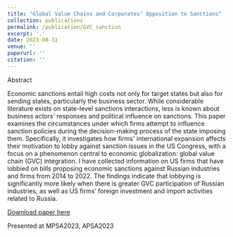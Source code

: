 ```yaml
---
title: "Global Value Chains and Corporates’ Opposition to Sanctions"
collection: publications
permalink: /publication/GVC_sanction
excerpt: '.'
date: 2023-08-31
venue: ''
paperurl: ''
citation: ''
---
```

Abstract

Economic sanctions entail high costs not only for target states but also for sending states, particularly the business sector. While considerable literature exists on state-level sanctions interactions, less is known about business actors’ responses and political influence on sanctions. This paper examines the circumstances under which firms attempt to influence sanction policies during the decision-making process of the state imposing them. Specifically, it investigates how firms' international expansion affects their motivation to lobby against sanction issues in the US Congress, with a focus on a phenomenon central to economic globalization: global value chain (GVC) integration. I have collected information on US firms that have lobbied on bills proposing economic sanctions against Russian industries and firms from 2014 to 2022. The findings indicate that lobbying is significantly more likely when there is greater GVC participation of Russian industries, as well as US firms’ foreign investment and import activities related to Russia.

[Download paper here]()

Presented at MPSA2023, APSA2023
